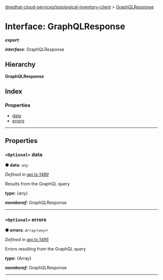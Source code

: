 [@redhat-cloud-services/topological-inventory-client](../README.md) > [GraphQLResponse](../interfaces/graphqlresponse.md)

# Interface: GraphQLResponse

*__export__*: 

*__interface__*: GraphQLResponse

## Hierarchy

**GraphQLResponse**

## Index

### Properties

* [data](graphqlresponse.md#data)
* [errors](graphqlresponse.md#errors)

---

## Properties

<a id="data"></a>

### `<Optional>` data

**● data**: *`any`*

*Defined in [api.ts:1489](https://github.com/karelhala/javascript-clients/blob/master/packages/topological-inventory/api.ts#L1489)*

Results from the GraphQL query

*__type__*: {any}

*__memberof__*: GraphQLResponse

___
<a id="errors"></a>

### `<Optional>` errors

**● errors**: *`Array`<`any`>*

*Defined in [api.ts:1495](https://github.com/karelhala/javascript-clients/blob/master/packages/topological-inventory/api.ts#L1495)*

Errors resulting from the GraphQL query

*__type__*: {Array}

*__memberof__*: GraphQLResponse

___

